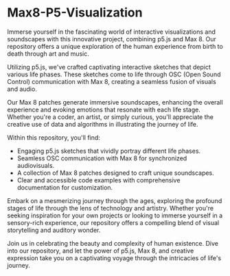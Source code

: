 # Max8-P5-Visualization

Immerse yourself in the fascinating world of interactive visualizations and soundscapes with this innovative project, combining p5.js and Max 8. Our repository offers a unique exploration of the human experience from birth to death through art and music.

Utilizing p5.js, we've crafted captivating interactive sketches that depict various life phases. These sketches come to life through OSC (Open Sound Control) communication with Max 8, creating a seamless fusion of visuals and audio.

Our Max 8 patches generate immersive soundscapes, enhancing the overall experience and evoking emotions that resonate with each life stage. Whether you're a coder, an artist, or simply curious, you'll appreciate the creative use of data and algorithms in illustrating the journey of life.

Within this repository, you'll find:
- Engaging p5.js sketches that vividly portray different life phases.
- Seamless OSC communication with Max 8 for synchronized audiovisuals.
- A collection of Max 8 patches designed to craft unique soundscapes.
- Clear and accessible code examples with comprehensive documentation for customization.

Embark on a mesmerizing journey through the ages, exploring the profound stages of life through the lens of technology and artistry. Whether you're seeking inspiration for your own projects or looking to immerse yourself in a sensory-rich experience, our repository offers a compelling blend of visual storytelling and auditory wonder.

Join us in celebrating the beauty and complexity of human existence. Dive into our repository, and let the power of p5.js, Max 8, and creative expression take you on a captivating voyage through the intricacies of life's journey.

